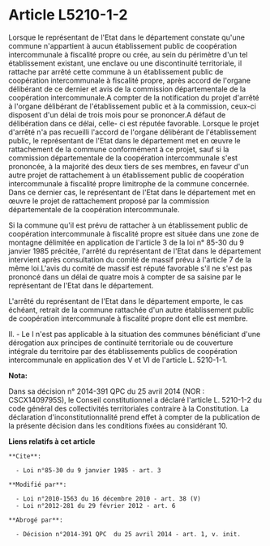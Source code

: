 # Article L5210-1-2

Lorsque le représentant de l'Etat dans le département constate qu'une commune n'appartient à aucun établissement public de
coopération intercommunale à fiscalité propre ou crée, au sein du périmètre d'un tel établissement existant, une enclave ou
une discontinuité territoriale, il rattache par arrêté cette commune à un établissement public de coopération intercommunale
à fiscalité propre, après accord de l'organe délibérant de ce dernier et avis de la commission départementale de la
coopération intercommunale.A compter de la notification du projet d'arrêté à l'organe délibérant de l'établissement public et
à la commission, ceux-ci disposent d'un délai de trois mois pour se prononcer.A défaut de délibération dans ce délai, celle-
ci est réputée favorable. Lorsque le projet d'arrêté n'a pas recueilli l'accord de l'organe délibérant de l'établissement
public, le représentant de l'Etat dans le département met en œuvre le rattachement de la commune conformément à ce projet,
sauf si la commission départementale de la coopération intercommunale s'est prononcée, à la majorité des deux tiers de ses
membres, en faveur d'un autre projet de rattachement à un établissement public de coopération intercommunale à fiscalité
propre limitrophe de la commune concernée. Dans ce dernier cas, le représentant de l'Etat dans le département met en œuvre le
projet de rattachement proposé par la commission départementale de la coopération intercommunale. 

Si la commune qu'il est prévu de rattacher à un établissement public de coopération intercommunale à fiscalité propre est
située dans une zone de montagne délimitée en application de l'article 3 de la loi n° 85-30 du 9 janvier 1985 précitée,
l'arrêté du représentant de l'Etat dans le département intervient après consultation du comité de massif prévu à l'article 7
de la même loi.L'avis du comité de massif est réputé favorable s'il ne s'est pas prononcé dans un délai de quatre mois à
compter de sa saisine par le représentant de l'Etat dans le département.

L'arrêté du représentant de l'Etat dans le département emporte, le cas échéant, retrait de la commune rattachée d'un autre
établissement public de coopération intercommunale à fiscalité propre dont elle est membre.

II. - Le I n'est pas applicable à la situation des communes bénéficiant d'une dérogation aux principes de continuité
territoriale ou de couverture intégrale du territoire par des établissements publics de coopération intercommunale en
application des V et VI de l'article L. 5210-1-1.

**Nota:**

Dans sa décision n° 2014-391 QPC du 25 avril 2014 (NOR : CSCX1409795S), le Conseil constitutionnel a déclaré l'article L.
5210-1-2 du code général des collectivités territoriales contraire à la Constitution.  La déclaration d'inconstitutionnalité
prend effet à compter de la publication de la présente décision dans les conditions fixées au considérant 10.

**Liens relatifs à cet article**

	**Cite**:

	  - Loi n°85-30 du 9 janvier 1985 - art. 3

	**Modifié par**:

	  - Loi n°2010-1563 du 16 décembre 2010 - art. 38 (V)
	  - Loi n°2012-281 du 29 février 2012 - art. 6

	**Abrogé par**:

	  - Décision n°2014-391 QPC  du 25 avril 2014 - art. 1, v. init.
